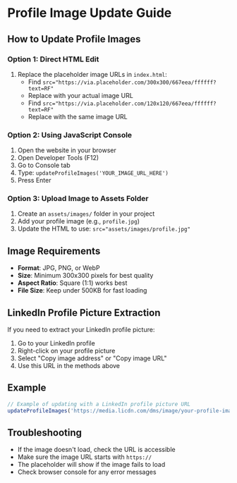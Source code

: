 # Profile Image Update Guide

## How to Update Profile Images

### Option 1: Direct HTML Edit
1. Replace the placeholder image URLs in `index.html`:
   - Find `src="https://via.placeholder.com/300x300/667eea/ffffff?text=RF"`
   - Replace with your actual image URL
   - Find `src="https://via.placeholder.com/120x120/667eea/ffffff?text=RF"`
   - Replace with the same image URL

### Option 2: Using JavaScript Console
1. Open the website in your browser
2. Open Developer Tools (F12)
3. Go to Console tab
4. Type: `updateProfileImages('YOUR_IMAGE_URL_HERE')`
5. Press Enter

### Option 3: Upload Image to Assets Folder
1. Create an `assets/images/` folder in your project
2. Add your profile image (e.g., `profile.jpg`)
3. Update the HTML to use: `src="assets/images/profile.jpg"`

## Image Requirements
- **Format**: JPG, PNG, or WebP
- **Size**: Minimum 300x300 pixels for best quality
- **Aspect Ratio**: Square (1:1) works best
- **File Size**: Keep under 500KB for fast loading

## LinkedIn Profile Picture Extraction
If you need to extract your LinkedIn profile picture:
1. Go to your LinkedIn profile
2. Right-click on your profile picture
3. Select "Copy image address" or "Copy image URL"
4. Use this URL in the methods above

## Example
```javascript
// Example of updating with a LinkedIn profile picture URL
updateProfileImages('https://media.licdn.com/dms/image/your-profile-image-url');
```

## Troubleshooting
- If the image doesn't load, check the URL is accessible
- Make sure the image URL starts with `https://`
- The placeholder will show if the image fails to load
- Check browser console for any error messages
